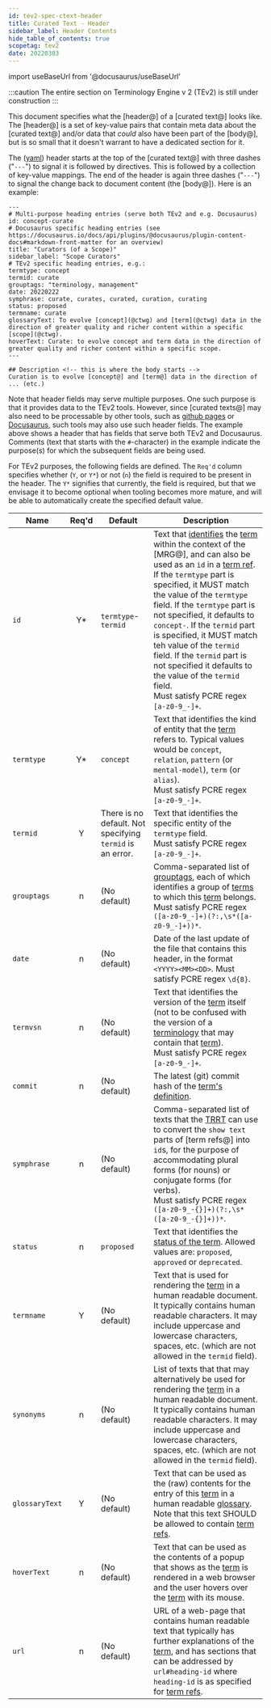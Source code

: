 ```yaml
---
id: tev2-spec-ctext-header
title: Curated Text - Header
sidebar_label: Header Contents
hide_table_of_contents: true
scopetag: tev2
date: 20220303
---
```


import useBaseUrl from '@docusaurus/useBaseUrl'

:::caution
The entire section on Terminology Engine v 2 (TEv2) is still under construction
:::

This document specifies what the [header@] of a [curated text@] looks like. The [header@] is a set of key-value pairs that contain meta data about the [curated text@] and/or data that *could* also have been part of the [body@], but is so small that it doesn't warrant to have a dedicated section for it.

The ([yaml](https://yaml.org/spec/1.2.2/)) header starts at the top of the [curated text@] with three dashes ("`---`") to signal it is followed by directives. This is followed by a collection of key-value mappings. The end of the header is again three dashes ("`---`") to signal the change back to document content (the [body@]). Here is an example:

~~~
---
# Multi-purpose heading entries (serve both TEv2 and e.g. Docusaurus)
id: concept-curate
# Docusaurus specific heading entries (see https://docusaurus.io/docs/api/plugins/@docusaurus/plugin-content-docs#markdown-front-matter for an overview)
title: "Curators (of a Scope)"
sidebar_label: "Scope Curators"
# TEv2 specific heading entries, e.g.:
termtype: concept
termid: curate
grouptags: "terminology, management"
date: 20220222
symphrase: curate, curates, curated, curation, curating
status: proposed
termname: curate
glossaryText: To evolve [concept](@ctwg) and [term](@ctwg) data in the direction of greater quality and richer content within a specific [scope](@ctwg).
hoverText: Curate: to evolve concept and term data in the direction of greater quality and richer content within a specific scope.
---

## Description <!-- this is where the body starts -->
Curation is to evolve [concept@] and [term@] data in the direction of ... (etc.)
~~~

Note that header fields may serve multiple purposes. One such purpose is that it provides data to the TEv2 tools. However, since [curated texts@] may also need to be processable by other tools, such as [github pages](https://pages.github.com/) or [Docusaurus](https://docusaurus.io/docs/docs-introduction), such tools may also use such header fields. The example above shows a header that has fields that serve both TEv2 and Docusaurus. Comments (text that starts with the `#`-character) in the example indicate the purpose(s) for which the subsequent fields are being used.

For TEv2 purposes, the following fields are defined. The `Req'd` column specifies whether (`Y`, or `Y*`) or not (`n`) the field is required to be present in the header. The `Y*` signifies that currently, the field is required, but that we envisage it to become optional when tooling becomes more mature, and will be able to automatically create the specified default value.

| Name | Req'd | Default | Description |
| ---- | :---: | ------- | ----------- |
| `id` | Y* | `termtype`-`termid` | Text that [identifies](identify@essiflab) the [term](@ctwg) within the context of the [MRG@], and can also be used as an `id` in a [term ref](term-ref@ctwg). If the `termtype` part is specified, it MUST match the value of the `termtype` field. If the `termtype` part is not specified, it defaults to `concept-`. If the `termid` part is specified, it MUST match teh value of the `termid` field. If the `termid` part is not specified it defaults to the value of the `termid` field.<br/>Must satisfy PCRE regex `[a-z0-9_-]+`. |
| `termtype` | Y* | `concept` | Text that identifies the kind of entity that the [term](@ctwg) refers to. Typical values would be `concept`, `relation`, `pattern` (or `mental-model`), `term` (or `alias`).<br/>Must satisfy PCRE regex `[a-z0-9_-]+`. |
| `termid` | Y | There is no default. Not specifying `termid` is an error. | Text that identifies the specific entity of the `termtype` field.<br/>Must satisfy PCRE regex `[a-z0-9_-]+`. |
| `grouptags` | n | (No default) | Comma-separated list of [grouptags](tag@ctwg), each of which identifies a group of [terms](term@ctwg) to which this [term](@ctwg) belongs.<br/>Must satisfy PCRE regex `([a-z0-9_-]+)(?:,\s*([a-z0-9_-]+))*`. |
| `date`| n | (No default) | Date of the last update of the file that contains this header, in the format `<YYYY><MM><DD>`. Must satisfy PCRE regex `\d{8}`. |
| `termvsn` | n | (No default) | Text that identifies the version of the [term](@ctwg) itself (not to be confused with the version of a [terminology](@ctwg) that may contain that [term](@ctwg)).<br/>Must satisfy PCRE regex `[a-z0-9_-]+`. |
| `commit` | n | (No default) | The latest (git) commit hash of the [term's](term@ctwg) [definition](@ctwg). |
| `symphrase` | n | (No default) | Comma-separated list of texts that the [TRRT](toip-toolbox-trrt) can use to convert the `show text` parts of [term refs@] into `id`s, for the purpose of accommodating plural forms (for nouns) or conjugate forms (for verbs).<br/>Must satisfy PCRE regex `([a-z0-9_-{}]+)(?:,\s*([a-z0-9_-{}]+))*`. |
| `status` | n | `proposed` | Text that identifies the [status of the term](https://github.com/trustoverip/concepts-and-terminology-wg/blob/master/docs/status-tags.md). Allowed values are: `proposed`, `approved` or `deprecated`. |
| `termname` | Y | (No default) | Text that is used for rendering the [term](@ctwg) in a human readable document. It typically contains human readable characters. It may include uppercase and lowercase characters, spaces, etc. (which are not allowed in the `termid` field). |
| `synonyms` | n | (No default) | List of texts that that may alternatively be used for rendering the [term](@ctwg) in a human readable document. It typically contains human readable characters. It may include uppercase and lowercase characters, spaces, etc. (which are not allowed in the `termid` field). |
| `glossaryText` | Y | (No default) | Text that can be used as the (raw) contents for the entry of this [term](@ctwg) in a human readable [glossary](@ctwg). Note that this text SHOULD be allowed to contain [term refs](term-ref@ctwg). |
| `hoverText` | n | (No default) | Text that can be used as the contents of a popup that shows as the [term](@ctwg) is rendered in a web browser and the user hovers over the [term](@ctwg) with its mouse. |
| `url` | n | (No default) | URL of a web-page that contains human readable text that typically has further explanations of the [term](@ctwg), and has sections that can be addressed by `url#heading-id` where `heading-id` is as specified for [term refs](term-ref@ctwg). |
